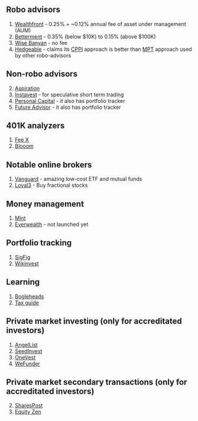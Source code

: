 ## Robo advisors
1. [Wealthfront](https://www.wealthfront.com) - 0.25% + ~0.12% annual fee of asset under management (AUM)
2. [Betterment](https://www.betterment.com) - 0.35% (below $10K) to 0.15% (above $100K)
3. [Wise Banyan](https://wisebanyan.com/) - no fee
4. [Hedgeable](https://www.hedgeable.com) - claims its [CPPI](http://www.investopedia.com/terms/c/cppi.asp) approach is better than [MPT](http://www.investopedia.com/terms/m/modernportfoliotheory.asp) approach used by other robo-advisors

## Non-robo advisors
2. [Aspiration](https://www.aspiration.com/)
3. [Instavest](https://instavest.com/) - for speculative short term trading
3. [Personal Capital](https://www.personalcapital.com) - it also has portfolio tracker
4. [Future Advisor](https://www.futureadvisor.com) - it also has portfolio tracker

## 401K analyzers
1. [Fee X](https://www.feex.com)
2. [Blooom](http://www.blooom.com/)

## Notable online brokers
1. [Vanguard](https://www.vanguard.com) - amazing low-cost ETF and mutual funds
2. [Loyal3](https://www.loyal3.com/) - Buy fractional stocks

## Money management
1. [Mint](https://www.mint.com)
2. [Everwealth](https://www.everwealth.io) - not launched yet

## Portfolio tracking
1. [SigFig](https://www.sigfig.com)
2. [Wikinvest](https://www.wikinvest.com)

## Learning
1. [Bogleheads](http://www.bogleheads.org/) 
2. [Tax guide](http://fairmark.com/)

## Private market investing (only for accreditated investors)
1. [AngelList](https://angel.co/)
2. [SeedInvest](https://www.seedinvest.com/)
3. [OneVest](https://onevest.com/)
4. [WeFunder](https://wefunder.com/)

## Private market secondary transactions (only for accreditated investors)
2. [SharesPost](http://sharespost.com/)
3. [Equity Zen](https://equityzen.com)
